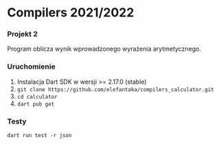 # Compilers 2021/2022

### Projekt 2
Program oblicza wynik wprowadzonego wyrażenia arytmetycznego.

### Uruchomienie
1. Instalacja Dart SDK w wersji >= 2.17.0 (stable)
2. `git clone https://github.com/elefantaka/compilers_calculator.git`
3. `cd calculator`
4. `dart pub get`


### Testy
`dart run test -r json`
